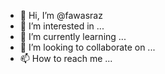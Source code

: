 - 👋 Hi, I’m @fawasraz
- 👀 I’m interested in ...
- 🌱 I’m currently learning ...
- 💞️ I’m looking to collaborate on ...
- 📫 How to reach me ...

<!---
fawasraz/fawasraz is a ✨ special ✨ repository because its `README.md` (this file) appears on your GitHub profile.
You can click the Preview link to take a look at your changes.
--->
